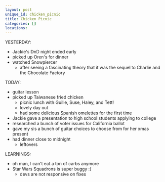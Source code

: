 ```yaml
---
layout: post
unique_id: chicken_picnic
title: Chicken Picnic
categories: []
locations: 
---
```


YESTERDAY:
* Jackie's DnD night ended early
* picked up Oren's for dinner
* watched Snowpiercer
  * after seeing a fascinating theory that it was the sequel to Charlie and the Chocolate Factory

TODAY:
* guitar lesson
* picked up Taiwanese fried chicken
  * picnic lunch with Guille, Suse, Haley, and Tett!
  * lovely day out
  * had some delicious Spanish omelettes for the first time
* Jackie gave a presentation to high school students applying to college
* researched a bunch of voter issues for California ballot
* gave my sis a bunch of guitar choices to choose from for her xmas present
* had dinner close to midnight
  * leftovers

LEARNINGS:
* oh man, I can't eat a ton of carbs anymore
* Star Wars Squadrons is super buggy :(
  * devs are not responsive on fixes